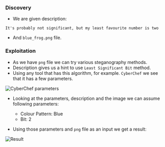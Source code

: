 ### Discovery

* We are given description:

```It's probably not significant, but my least favourite number is two```

* And `blue_frog.png` file.

### Exploitation

* As we have `png` file we can try various steganography methods.
* Description gives us a hint to use `Least Significant Bit` method.
* Using any tool that has this algorithm, for example. `CyberChef` we see that it has a few parameters.

![CyberChef parameters](./parameters.png)

* Looking at the parameters, description and the image we can assume following parameters: 
    * Colour Pattern: Blue
    * Bit: 2

* Using those parameters and `png` file as an input we get a result:

![Result](./result.png)
